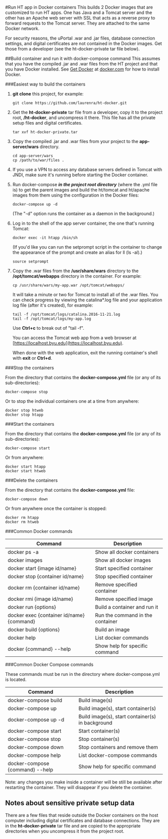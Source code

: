 #Run HT app in Docker containers
This builds 2 Docker images that are customized to run HT apps.  One has Java and a Tomcat server and the other has an Apache web server with SSL that acts as a reverse proxy to forward requests to the Tomcat server. They are attached to the same Docker network.

For security reasons, the uPortal .war and .jar files, database connection settings, and digital certificates are not contained in the Docker images. Get those from a developer (see the ht-docker-private tar file below).

##Build container and run it with docker-compose command
This assumes that you have the compiled .jar and .war files from the HT project and that you have Docker installed. See [Get Docker](https://www.docker.com/products/overview) at [docker.com](https://www.docker.com/) for how to install Docker.

###Easiest way to build the containers

1. **git clone** this project, for example:

    ```
    git clone https://github.com/laurenra/ht-docker.git
    ```
    
2. Get the **ht-docker-private** tar file from a developer, copy it to the project root, **/ht-docker**, and uncompress it there. This file has all the private setup files and digital certificates.

    ```
    tar xvf ht-docker-private.tar
    ```

3. Copy the compiled .jar and .war files from your project to the **app-server/wars** directory.

    ```
    cd app-server/wars
    cp /path/to/war/files .
    ```


4. If you use a VPN to access any database servers defined in Tomcat with JNDI, make sure it's running before starting the Docker container.

5. Run docker-compose _**in the project root directory**_ (where the .yml file is) to get the parent images and build the ht/tomcat and ht/apache images from them using the configuration in the Docker files:

    ```
    docker-compose up -d
    ```
    
    (The "-d" option runs the container as a daemon in the background.)
    
6. Log in to the shell of the app server container, the one that's running Tomcat:

    ```
    docker exec -it htapp /bin/sh
    ```
    
    (If you'd like you can run the setprompt script in the container to change the appearance of the prompt and create an alias for ll (ls -al).)
     
    ```
    source setprompt
    ```
    
7. Copy the .war files from the **/usr/share/wars** directory to the **/opt/tomcat/webapps** directory in the container. For example:

    ```
    cp /usr/share/wars/my-app.war /opt/tomcat/webapps/
    ```

    It will take a minute or two for Tomcat to install all of the .war files. You can check progress by viewing the catalina*.log file and your application log file (after it's created), for example:
    
    ```
    tail -f /opt/tomcat/logs/catalina.2016-11-21.log
    tail -f /opt/tomcat/logs/my-app.log
    ```
    
    Use **Ctrl+c** to break out of "tail -f".
    
    You can access the Tomcat web app from a web browser at [https://localhost.byu.edu](https://localhost.byu.edu).
    
    When done with the web application, exit the running container's shell with **exit** or **Ctrl+d**.
    
###Stop the containers

From the directory that contains the **docker-compose.yml** file (or any of its sub-directories):
```
docker-compose stop
```
   
Or to stop the individual containers one at a time from anywhere:
   
```
docker stop htweb
docker stop htapp
``` 

###Start the containers

From the directory that contains the **docker-compose.yml** file (or any of its sub-directories):
```
docker-compose start
```
   
Or from anywhere:
   
```
docker start htapp
docker start htweb
```

###Delete the containers

From the directory that contains the **docker-compose.yml** file:
```
docker-compose down
```

Or from anywhere once the container is stopped:
```
docker rm htapp
docker rm htweb
```

###Common Docker commands

| Command                                   | Description                      |
| ----------------------------------------- | -------------------------------- |
| docker ps -a                              | Show all docker containers       |
| docker images                             | Show all docker images           |
| docker start {image id/name}              | Start specified container        |
| docker stop {container id/name}           | Stop specified container         |
| docker rm {container id/name}             | Remove specified container       |
| docker rmi {image id/name}                | Remove specified image           |
| docker run {options}                      | Build a container and run it     |
| docker exec {container id/name} {command} | Run the command in the container |
| docker build {options}                    | Build an image                   |
| docker help                               | List docker commands             |
| docker {command} --help                   | Show help for specific command   |

###Common Docker Compose commands

These commands must be run in the directory where docker-compose.yml is located.

| Command                         | Description                                      |
| ------------------------------- | ------------------------------------------------ |
| docker-compose build            | Build image(s)                                   |
| docker-compose up               | Build image(s), start container(s)               |
| docker-compose up -d            | Build image(s), start container(s) in background |
| docker-compose start            | Start container(s)                               |
| docker-compose stop             | Stop container(s)                                |
| docker-compose down             | Stop containers and remove them                  |
| docker-compose help             | List docker-compose commands                     |
| docker-compose {command} --help | Show help for specific command                   |

Note: any changes you make inside a container will be still be available after restarting the container. They will disappear if you delete the container.

## Notes about sensitive private setup data
There are a few files that reside outside the Docker containers on the host computer including digital certificates and database connections. They are in the **ht-docker-private** tar file and are copied to the appropriate directories when you uncompress it from the project root.
